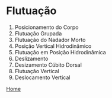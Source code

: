 # Flutuação

1. Posicionamento do Corpo
2. Flutuação Grupada
3. Flutuação do Nadador Morto
4. Posição Vertical Hidrodinâmico
5. Flutuação em Posição Hidrodinâmica
6. Deslizamento
7. Desizamento Cúbito Dorsal
8. Flutuação Vertical
9. Deslocamento Vertical

[Home](../README.md)
